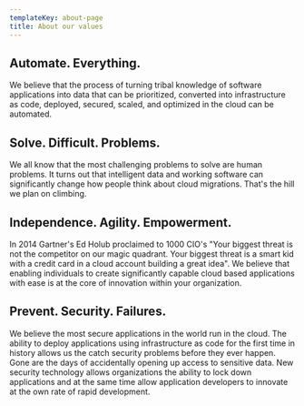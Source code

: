 ```yaml
---
templateKey: about-page
title: About our values
---
```

## Automate. Everything.

We believe that the process of turning tribal knowledge of software applications into data that can be prioritized, converted into infrastructure as code, deployed, secured, scaled, and optimized in the cloud can be automated.

## Solve. Difficult. Problems.

We all know that the most challenging problems to solve are human problems. It turns out that intelligent data and working software can significantly change how people think about cloud migrations. That's the hill we plan on climbing.

## Independence. Agility. Empowerment.

In 2014 Gartner's Ed Holub proclaimed to 1000 CIO's "Your biggest threat is not the competitor on our magic quadrant. Your biggest threat is a smart kid with a credit card in a cloud account building a great idea". We believe that enabling individuals to create significantly capable cloud based applications with ease is at the core of innovation within your organization.

## Prevent. Security. Failures.

We believe the most secure applications in the world run in the cloud. The ability to deploy applications using infrastructure as code for the first time in history allows us the catch security problems before they ever happen. Gone are the days of accidentally opening up access to sensitive data. New security technology allows organizations the ability to lock down applications and at the same time allow application developers to innovate at the own rate of rapid development.

##
